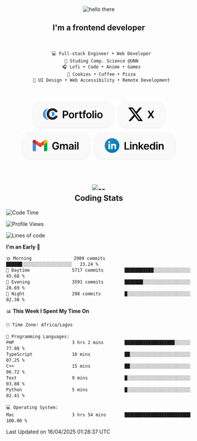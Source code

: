 <div align="center">
  
  <img src="https://readme-typing-svg.demolab.com?font=Fira+Code&weight=600&size=24&duration=4000&pause=300&color=3291FF&center=true&vCenter=true&random=false&width=300&height=24&lines=Hey+There;Hola;Namaste;Aloha;Bonjour;Konnichiwa" alt="hello there" height="36" width="300" />
  <h2>I'm a frontend developer</h2>
  
</div>

<br/>

<div align="center">
  
  ```
    💻 Full-stack Engineer • Web Developer
    💼 Studing Comp. Science @UNN
    🎧 Lofi • Code • Anime • Games
    🍪 Cookies • Coffee • Pizza
    📖 UI Design • Web Accessibility • Remote Development
  ```

</div>

<br/>

<div align="center">

  [![portfolio](./assets/badge-portfolio.svg)](https://okoyecharles.com)
  [![X](./assets/badge-x.svg)](https://x.com/okoyecharlesk)
  [![mail](./assets/badge-mail.svg)](mailto:okoyecharles509@gmail.com)
  [![linkedin](./assets/badge-linkedin.svg)](https://linkedin.com/in/okoyecharles)
  
</div>

<br/>



<div align="center">

  <h2>
    <img src="https://media.giphy.com/media/UVG0BN8TOMKkPOJS6e/giphy.gif?cid=790b7611dhvp8dydhh4r22mjr73owy4d5zzlo7s5zyk60w8s&ep=v1_stickers_search&rid=giphy.gif&ct=s" alt="--" height="50" width="50" />
    <br/>
    Coding Stats
  </h2>
  
</div>

<!--START_SECTION:waka-->
![Code Time](http://img.shields.io/badge/Code%20Time-628%20hrs%2037%20mins-blue)

![Profile Views](http://img.shields.io/badge/Profile%20Views-2-blue)

![Lines of code](https://img.shields.io/badge/From%20Hello%20World%20I%27ve%20Written-8.6%20million%20lines%20of%20code-blue)

**I'm an Early 🐤** 

```text
🌞 Morning                2909 commits        ██████░░░░░░░░░░░░░░░░░░░   23.24 % 
🌆 Daytime                5717 commits        ███████████░░░░░░░░░░░░░░   45.68 % 
🌃 Evening                3591 commits        ███████░░░░░░░░░░░░░░░░░░   28.69 % 
🌙 Night                  298 commits         █░░░░░░░░░░░░░░░░░░░░░░░░   02.38 % 
```


📊 **This Week I Spent My Time On** 

```text
🕑︎ Time Zone: Africa/Lagos

💬 Programming Languages: 
PHP                      3 hrs 2 mins        ███████████████████░░░░░░   77.88 % 
TypeScript               16 mins             ██░░░░░░░░░░░░░░░░░░░░░░░   07.25 % 
C++                      15 mins             ██░░░░░░░░░░░░░░░░░░░░░░░   06.72 % 
Text                     9 mins              █░░░░░░░░░░░░░░░░░░░░░░░░   03.88 % 
Python                   5 mins              █░░░░░░░░░░░░░░░░░░░░░░░░   02.41 % 

💻 Operating System: 
Mac                      3 hrs 54 mins       █████████████████████████   100.00 % 
```


 Last Updated on 16/04/2025 01:28:37 UTC
<!--END_SECTION:waka-->
